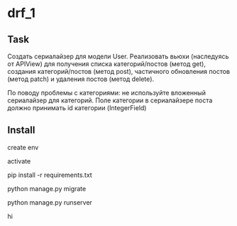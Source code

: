 # drf_1

## Task
 Создать сериалайзер для модели User.
 Реализовать вьюхи (наследуясь от APIView)
    для получения списка категорий/постов (метод get),
    создания категорий/постов (метод post),
    частичного обновления постов (метод patch)
    и удаления постов (метод delete).

По поводу проблемы с категориями:
не используйте вложенный сериалайзер для категорий.
Поле категории в сериалайзере поста
должно принимать id категории (IntegerField)

## Install
create env

activate

pip install -r requirements.txt

python manage.py migrate

python manage.py runserver

hi
